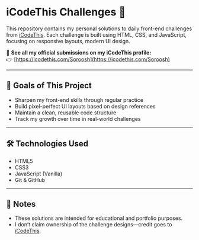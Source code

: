 # iCodeThis Challenges 🧩

This repository contains my personal solutions to daily front-end challenges from [iCodeThis](https://icodethis.com). Each challenge is built using HTML, CSS, and JavaScript, focusing on responsive layouts, modern UI design.

🔗 **See all my official submissions on my iCodeThis profile:**  
👉 [https://icodethis.com/Soroosh](https://icodethis.com/Soroosh)

---

## 🧠 Goals of This Project

- Sharpen my front-end skills through regular practice
- Build pixel-perfect UI layouts based on design references
- Maintain a clean, reusable code structure
- Track my growth over time in real-world challenges

---

## 🛠️ Technologies Used

- HTML5
- CSS3
- JavaScript (Vanilla)
- Git & GitHub

---

## 📌 Notes

- These solutions are intended for educational and portfolio purposes.
- I don’t claim ownership of the challenge designs—credit goes to [iCodeThis](https://icodethis.com).
